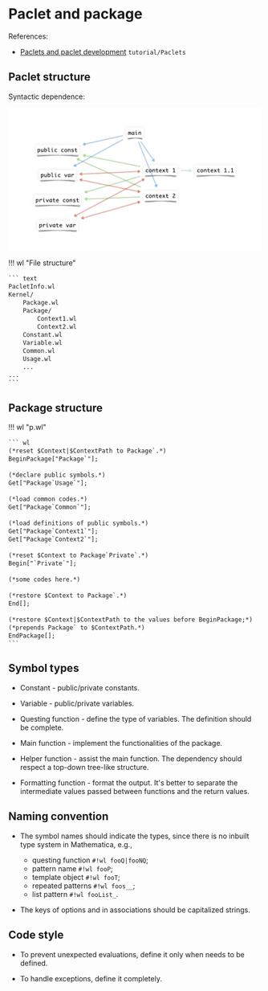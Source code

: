 # Paclet and package

References:

* [Paclets and paclet development](https://www.wolframcloud.com/obj/tgayley/Published/PacletDevelopment.nb) `tutorial/Paclets`


## Paclet structure

Syntactic dependence:

![paclet](paclet.png)

!!! wl "File structure"

    ``` text
    PacletInfo.wl
    Kernel/
        Package.wl
        Package/
            Context1.wl
            Context2.wl
        Constant.wl
        Variable.wl
        Common.wl
        Usage.wl
        ...
    ...
    ```


## Package structure

!!! wl "p.wl"

    ``` wl
    (*reset $Context|$ContextPath to Package`.*)
    BeginPackage["Package`"];

    (*declare public symbols.*)
    Get["Package`Usage`"];

    (*load common codes.*)
    Get["Package`Common`"];

    (*load definitions of public symbols.*)
    Get["Package`Context1`"];
    Get["Package`Context2`"];

    (*reset $Context to Package`Private`.*)
    Begin["`Private`"];

    (*some codes here.*)

    (*restore $Context to Package`.*)
    End[];

    (*restore $Context|$ContextPath to the values before BeginPackage;*)
    (*prepends Package` to $ContextPath.*)
    EndPackage[];
    ```


## Symbol types

* Constant - public/private constants.

* Variable - public/private variables.

* Questing function -  define the type of variables. The definition should be complete.

* Main function - implement the functionalities of the package.

* Helper function - assist the main function. The dependency should respect a top-down tree-like structure.

* Formatting function - format the output. It's better to separate the intermediate values passed between functions and the return values.


## Naming convention

* The symbol names should indicate the types, since there is no inbuilt type system in Mathematica, e.g.,

    * questing function `#!wl fooQ|fooNQ`;
    * pattern name `#!wl fooP`;
    * template object `#!wl fooT`;
    * repeated patterns `#!wl foos__`;
    * list pattern `#!wl fooList_`.

* The keys of options and in associations should be capitalized strings.


## Code style

* To prevent unexpected evaluations, define it only when needs to be defined.

* To handle exceptions, define it completely.
